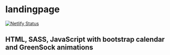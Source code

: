 # landingpage


[![Netlify Status](https://api.netlify.com/api/v1/badges/cdedc807-2848-4d83-a900-23c33aa89ba3/deploy-status)](https://app.netlify.com/sites/sharp-tesla-08be36/deploys)

## HTML, SASS, JavaScript with bootstrap calendar and GreenSock animations
